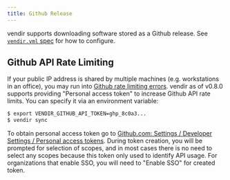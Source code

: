 ```yaml
---
title: Github Release
---
```


vendir supports downloading software stored as a Github release. See [`vendir.yml` spec](vendir-spec.md) for how to configure.

## Github API Rate Limiting

If your public IP address is shared by multiple machines (e.g. workstations in an office), you may run into [Github rate limiting errors](https://docs.github.com/en/free-pro-team@latest/rest/overview/resources-in-the-rest-api#rate-limiting). vendir as of v0.8.0 supports providing "Personal access token" to increase Github API rate limits. You can specify it via an environment variable:

```bash
$ export VENDIR_GITHUB_API_TOKEN=ghp_8c0a3...
$ vendir sync
```

To obtain personal access token go to [Github.com: Settings / Developer Settings / Personal access tokens](https://github.com/settings/tokens). During token creation, you will be prompted for selection of scopes, and in most cases there is no need to select any scopes because this token only used to identify API usage. For organizations that enable SSO, you will need to "Enable SSO" for created token.
